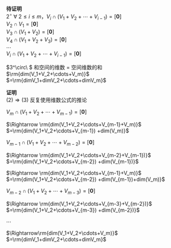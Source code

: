 **待证明**  
$2^\circ\ \forall\ 2\le i\le m，V_i\cap  
(V_1+V_2+\cdots+V_{i-1})=[\mathbf0]$  
$V_2\cap V_1=[\mathbf0]$  
$V_3\cap(V_1+V_2)=[\mathbf0]$  
$V_4\cap(V_1+V_2+V_3)=[\mathbf0]$  
$\cdots$  
$V_i\cap(V_1+V_2+\cdots+V_{i-1})=[\mathbf0]$  
  
$3^\circ\ $ 和空间的维数 $=$ 空间维数的和  
$\rm{dim(V_1+V_2+\cdots+V_m)}$  
$=\rm{dimV_1+dimV_2+\cdots+dimV_m}$  
  
**证明**  
$(2)\Rightarrow(3)$ 反复使用维数公式的推论  
  
$V_m\cap(V_1+V_2+\cdots+V_{m-1})=[\mathbf0]$  
  
$\Rightarrow  
\rm{dim(V_1+V_2+\cdots+V_{m-1}+V_m)}$  
$=\rm{dim(V_1+V_2+\cdots+V_{m-1})  
+dim(V_m)}$  
  
$V_{m-1}\cap(V_1+V_2+\cdots+V_{m-2})  
=[\mathbf0]$  
  
$\Rightarrow  
\rm{dim(V_1+V_2+\cdots+V_{m-2}+V_{m-1})}$  
$=\rm{dim(V_1+V_2+\cdots+V_{m-2})  
+dim(V_{m-1})}$  
  
$\Rightarrow  
\rm{dim(V_1+V_2+\cdots+V_{m-1}+V_m)}$  
$=\rm{dim(V_1+V_2+\cdots+V_{m-2})  
+dim(V_{m-1})+dim(V_m)}$  
  
$V_{m-2}\cap(V_1+V_2+\cdots+V_{m-3})  
=[\mathbf0]$  
  
$\Rightarrow  
\rm{dim(V_1+V_2+\cdots+V_{m-3}+V_{m-2})}$  
$=\rm{dim(V_1+V_2+\cdots+V_{m-3})  
+dim(V_{m-2})}$  
  
$\cdots$  
  
$\Rightarrow\rm{dim(V_1+V_2+\cdots+V_m)}$  
$=\rm{dimV_1+dimV_2+\cdots+dimV_m}$  
